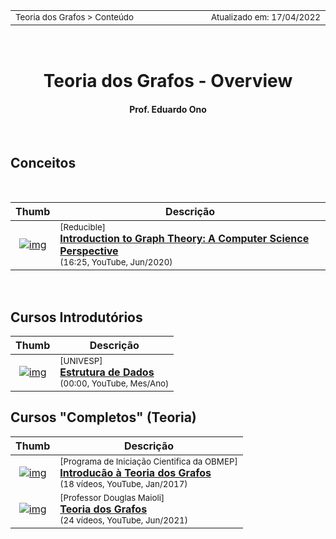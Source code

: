 <table>
<tr>
<td align="left" width="8000">
    <small>Teoria dos Grafos > Conteúdo</small>
</td>
<td align="right">
    <small>Atualizado&nbsp;em:&nbsp;17/04/2022</small>
</td>
</tr>
</table>

<br>

<h1 align="center">
Teoria dos Grafos - Overview
</h1>
<h4 align="center">
Prof. Eduardo Ono
</h4>

<br>

## Conceitos

<br>

| Thumb | Descrição |
| :-: | --- |
| [![img](https://img.youtube.com/vi/LFKZLXVO-Dg/default.jpg)](https://www.youtube.com/watch?v=LFKZLXVO-Dg) | <sup>[Reducible]</sup><br>[__Introduction to Graph Theory: A Computer Science Perspective__](https://www.youtube.com/watch?v=LFKZLXVO-Dg)<br><sub>(16:25, YouTube, Jun/2020)</sub>

<br>

## Cursos Introdutórios

| Thumb | Descrição |
| :-: | --- |
| [![img](https://img.youtube.com/vi/MC0u4f334mI/default.jpg)](https://www.youtube.com/watch?v=MC0u4f334mI) | <sup>[UNIVESP]</sup><br>[__Estrutura de Dados__](https://www.youtube.com/watch?v=MC0u4f334mI)<br><sub>(00:00, YouTube, Mes/Ano)</sub>

## Cursos "Completos" (Teoria)

| Thumb| Descrição |
| :-: | --- |
| [![img](https://img.youtube.com/vi/Frmwdter-vQ/default.jpg)](https://www.youtube.com/watch?v=LFKZLXVO-Dg) | <sup>[Programa de Iniciação Cientifica da OBMEP]</sup><br>[__Introducão à Teoria dos Grafos__](https://www.youtube.com/playlist?list=PLrVGp617x0hAm90-7zQzbRsSOnN2Vbr-I)<br><sub>(18 vídeos, YouTube, Jan/2017)</sub>
| [![img](https://img.youtube.com/vi/T6yKp82k9vM/default.jpg)](https://www.youtube.com/playlist?list=PLrOyM49ctTx-xtyVeuO7ylclgXHd4ws9a) | <sup>[Professor Douglas Maioli]</sup><br>[__Teoria dos Grafos__](https://www.youtube.com/playlist?list=PLrOyM49ctTx-xtyVeuO7ylclgXHd4ws9a)<br><sub>(24 vídeos, YouTube, Jun/2021)</sub>

<br>

